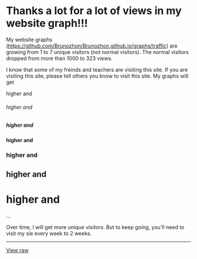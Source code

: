 # Thanks a lot for a lot of views in my website graph!!!

My website graphs (<https://github.com/Brunozhon/Brunozhon.github.io/graphs/traffic>) are growing from 1 to 7 unique visitors (not normal visitors). The normal visitors dropped from more than 1000 to 323 views.

I know that some of my freinds and teachers are visiting this site. If you are visiting this site, please tell others you know to visit this site. My graphs will get

higher and

###### higher and

##### higher and

#### higher and

### higher and

## higher and

# higher and

...

Over time, I will get more *unique visitors*. But to keep going, you'll need to visit my sie every week to 2 weeks.

---

[View raw](index.md)
